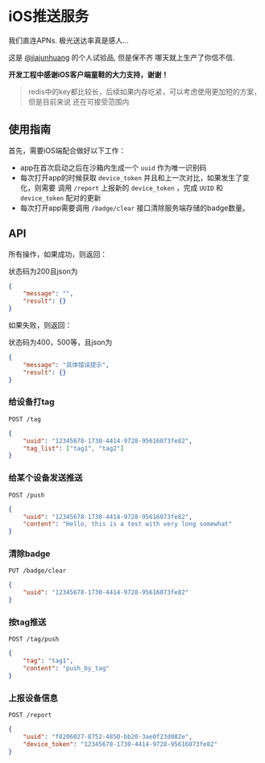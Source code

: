 # iOS推送服务

我们直连APNs. 极光送达率真是感人...

这是 [@jiajunhuang](https://github.com/jiajunhuang) 的个人试验品, 但是保不齐
哪天就上生产了你信不信.

**开发工程中感谢iOS客户端童鞋的大力支持，谢谢！**

> redis中的key都比较长，后续如果内存吃紧，可以考虑使用更加短的方案，但是目前来说
> 还在可接受范围内

## 使用指南

首先，需要iOS端配合做好以下工作：

- app在首次启动之后在沙箱内生成一个 `uuid` 作为唯一识别码
- 每次打开app的时候获取 `device_token` 并且和上一次对比，如果发生了变化，则需要
  调用 `/report` 上报新的 `device_token` ，完成 `UUID` 和 `device_token` 配对的更新
- 每次打开app需要调用 `/badge/clear` 接口清除服务端存储的badge数量。

## API

所有操作，如果成功，则返回：

状态码为200且json为

```json
{
    "message": "",
    "result": {}
}
```

如果失败，则返回：

状态码为400，500等，且json为

```json
{
    "message": "具体错误提示",
    "result": {}
}
```

### 给设备打tag

`POST /tag`

```json
{
    "uuid": "12345678-1730-4414-9728-95616073fe82",
    "tag_list": ["tag1", "tag2"]
}
```

### 给某个设备发送推送

`POST /push`

```json
{
    "uuid": "12345678-1730-4414-9728-95616073fe82",
    "content": "Hello, this is a test with very long somewhat"
}
```

### 清除badge

`PUT /badge/clear`

```json
{
    "uuid": "12345678-1730-4414-9728-95616073fe82"
}
```

### 按tag推送

`POST /tag/push`

```json
{
    "tag": "tag1",
    "content": "push_by_tag"
}
```

### 上报设备信息

`POST /report`

```json
{
    "uuid": "f8206027-8752-4850-bb20-3ae0f23d082e",
    "device_token": "12345678-1730-4414-9728-95616073fe82"
}
```
